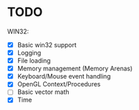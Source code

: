 # TODO
WIN32:
- [x] Basic win32 support
- [x] Logging
- [x] File loading
- [x] Memory management (Memory Arenas)
- [x] Keyboard/Mouse event handling
- [x] OpenGL Context/Procedures
- [ ] Basic vector math
- [x] Time